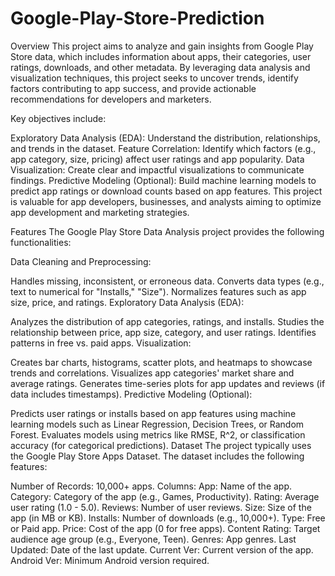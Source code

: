 # Google-Play-Store-Prediction
Overview
This project aims to analyze and gain insights from Google Play Store data, which includes information about apps, their categories, user ratings, downloads, and other metadata. By leveraging data analysis and visualization techniques, this project seeks to uncover trends, identify factors contributing to app success, and provide actionable recommendations for developers and marketers.

Key objectives include:

Exploratory Data Analysis (EDA): Understand the distribution, relationships, and trends in the dataset.
Feature Correlation: Identify which factors (e.g., app category, size, pricing) affect user ratings and app popularity.
Data Visualization: Create clear and impactful visualizations to communicate findings.
Predictive Modeling (Optional): Build machine learning models to predict app ratings or download counts based on app features.
This project is valuable for app developers, businesses, and analysts aiming to optimize app development and marketing strategies.

Features
The Google Play Store Data Analysis project provides the following functionalities:

Data Cleaning and Preprocessing:

Handles missing, inconsistent, or erroneous data.
Converts data types (e.g., text to numerical for "Installs," "Size").
Normalizes features such as app size, price, and ratings.
Exploratory Data Analysis (EDA):

Analyzes the distribution of app categories, ratings, and installs.
Studies the relationship between price, app size, category, and user ratings.
Identifies patterns in free vs. paid apps.
Visualization:

Creates bar charts, histograms, scatter plots, and heatmaps to showcase trends and correlations.
Visualizes app categories' market share and average ratings.
Generates time-series plots for app updates and reviews (if data includes timestamps).
Predictive Modeling (Optional):

Predicts user ratings or installs based on app features using machine learning models such as Linear Regression, Decision Trees, or Random Forest.
Evaluates models using metrics like RMSE, R^2, or classification accuracy (for categorical predictions).
Dataset
The project typically uses the Google Play Store Apps Dataset. The dataset includes the following features:

Number of Records: 10,000+ apps.
Columns:
App: Name of the app.
Category: Category of the app (e.g., Games, Productivity).
Rating: Average user rating (1.0 - 5.0).
Reviews: Number of user reviews.
Size: Size of the app (in MB or KB).
Installs: Number of downloads (e.g., 10,000+).
Type: Free or Paid app.
Price: Cost of the app (0 for free apps).
Content Rating: Target audience age group (e.g., Everyone, Teen).
Genres: App genres.
Last Updated: Date of the last update.
Current Ver: Current version of the app.
Android Ver: Minimum Android version required.
